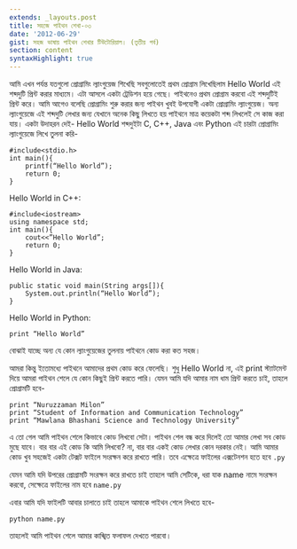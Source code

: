 ```yaml
---
extends: _layouts.post
title: সহজে পাইথন শেখা-০৩
date: '2012-06-29'
gist: সহজ ভাষায় পাইথন শেখার টিউটোরিয়াল। (তৃতীয় পর্ব)
section: content
syntaxHighlight: true
---
```


আমি এখন পর্যন্ত যতগুলো প্রোগ্রামিং ল্যাংগুয়েজ শিখেছি সবগুলোতেই প্রথম প্রোগ্রাম লিখেছিলাম Hello World এই শব্দদুটি প্রিন্ট করার মাধ্যমে। এটা আসলে একটা ট্রেডিশন হয়ে গেছে। পাইথনেও প্রথম প্রোগ্রাম করবো এই শব্দদুটিই প্রিন্ট করে। আমি আগেও বলেছি প্রোগ্রামিং শুরু করার জন্য পাইথন খুবই উপযোগী একটা প্রোগ্রামিং ল্যাংগুয়েজ। অন্য ল্যাংগুয়েজে এই শব্দদুটি লেখার জন্য যেখানে অনেক কিছু লিখতে হয় পাইথনে মাত্র কয়েকটা শব্দ লিখলেই সে কাজ করা যায়। একটা উদাহরন দেই- Hello World শব্দদুইটা C, C++, Java এবং Python এই চারটা প্রোগ্রামিং ল্যাংগুয়েজে লিখে তুলনা করি-

```
#include<stdio.h>
int main(){
    printf(“Hello World”);
    return 0;
}
```

Hello World in C++:

```
#include<iostream>
using namespace std;
int main(){
    cout<<”Hello World”;
    return 0;
}
```

Hello World in Java:

```
public static void main(String args[]){
    System.out.println(“Hello World”);
}
```

Hello World in Python:

```
print “Hello World”
```

বোঝাই যাচ্ছে অন্য যে কোন ল্যাংগুয়েজের তুলনায় পাইথনে কোড করা কত সহজ।

আমরা কিন্তু ইতোমধ্যে পাইথনে আমাদের প্রথম কোড করে ফেলেছি। শুধু Hello World না, এই print স্ট্যাটমেন্ট দিয়ে আমরা পাইথন শেলে যে কোন কিছুই প্রিন্ট করতে পারি। যেমন আমি যদি আমার নাম ধাম প্রিন্ট করতে চাই, তাহলে প্রোগ্রামটি হবে-

```
print “Nuruzzaman Milon”
print “Student of Information and Communication Technology”
print “Mawlana Bhashani Science and Technology University”
```

এ তো গেল আমি পাইথন শেলে কিভাবে কোড লিখবো সেটা। পাইথন শেল বন্ধ করে দিলেই তো আমার লেখা সব কোড মুছে যাবে। বার বার এই কোড কি আমি লিখবো? না, বার বার একই কোড লেখার কোন দরকার নেই। আমি আমার কোড খুব সহজেই একটা টেক্সট ফাইলে সংরক্ষন করে রাখতে পারি। তবে এক্ষেত্রে ফাইলের এক্সটেনশন হতে হবে `.py`

যেমন আমি যদি উপরের প্রোগ্রামটি সংরক্ষন করে রাখতে চাই তাহলে আমি সেটিকে, ধরা যাক name নামে সংরক্ষন করবো, সেক্ষেত্রে ফাইলের নাম হবে `name.py`

এবার আমি যদি ফাইলটি আবার চালাতে চাই তাহলে আমাকে পাইথন শেলে লিখতে হবে-

```
python name.py
```

তাহলেই আমি পাইথন শেলে আমার কাঙ্খিত ফলাফল দেখতে পারবো।
